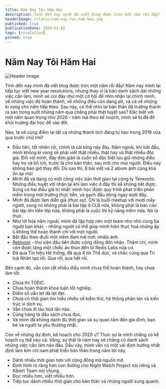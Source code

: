 ```yaml
---
title: Năm Nay Tôi Hăm Hai
description: Tính đến nay mình đã viết blog được tròn một năm rồi đấy! Năm nay mình lại tiếp tục viết new year resolutions, nhưng thay vì là bản danh sách dài những việc cần làm, mình sẽ coi đây như một cơ hội để nhìn nhận lại chính mình, về những việc đã hoàn thành, về những điều còn dang dở, và cả về những kì vọng cho năm tiếp theo. Sau này, có thể nhìn lại bản thân đã trưởng thành ra sao trong suốt những năm qua chẳng phải thật tuyệt sao? Đặc biệt với một năm quan trọng như 2020 - năm mà theo kế hoạch, mình sẽ bị đá đít khỏi trường đại học để vào đời.
headerImage: /static/nam-nay-toi-ham-hai.jpg
published: true
publicationDate: 2020-01-02
tags: [resolution]
pinned: true
---
```


# Năm Nay Tôi Hăm Hai

![Header Image](/static/nam-nay-toi-ham-hai.jpg)

Tính đến nay mình đã viết blog được tròn một năm rồi đấy! Năm nay mình lại tiếp tục viết new year resolutions, nhưng thay vì là bản danh sách dài những việc cần làm, mình sẽ coi đây như một cơ hội để nhìn nhận lại chính mình, về những việc đã hoàn thành, về những điều còn dang dở, và cả về những kì vọng cho năm tiếp theo. Sau này, có thể nhìn lại bản thân đã trưởng thành ra sao trong suốt những năm qua chẳng phải thật tuyệt sao? Đặc biệt với một năm quan trọng như 2020 - năm mà _theo kế hoạch_, mình sẽ bị đá đít khỏi trường đại học để vào đời.

Nào, ta sẽ cùng điểm lại tất cả những thành tích đáng tự hào trong 2019 vừa qua trước chứ nhỉ?

- Đầu tiên, tất nhiên rồi, chính là cái blog này đây. Năm ngoái, khi bắt đầu, mình không kì vọng sẽ phải viết thật nhiều, thật hay và thật nhiều độc giả. Đối với mình, đây đơn giản là cuốn sổ đặc biệt lưu giữ những điều hay ho và bổ ích, trước là cho bản thân, sau mới cho mọi người. Điều này không bao giờ thay đổi. Dù sao thì, 8 bài viết và 2 album ảnh cũng khá ổn áp mà!
- Mình đã và đang có một công việc bán thời gian tại công ty Teneocto. Những điều tuyệt vời nhận lại khi làm việc ở đây thì kể không hết được. Song có hai điều giá trị nhất: mình học được quy trình phát triển phần mềm trong môi trường thực tiễn, và gạch đầu dòng ngay dưới đây.
- Mình đã được làm diễn giả _(thực sự)_. Chỉ là buổi meetup với mười mấy người, song nó không phải là bài tập ở CLB nữa, không phải là báo cáo bài tập lớn trên lớp nữa, không phải là cuộc thi kỹ năng mềm nữa. Nó là thực.
- Như lời hứa năm ngoái, mình đã tập hợp nên một team nho nhỏ cùng ba người bạn khác - những người có thể giúp mình hiện thực hoá những ấp ủ không thể hoàn thành chỉ với một người.
- Bắt đầu theo đuổi một niềm đam mê mới: nhiếp ảnh.
- [Rebloom](https://www.npmjs.com/package/@albert-team/rebloom) - thư viện đầu tiên được cộng đồng đón nhận. Thậm chí, mình còn được tặng một chiếc áo thun đến từ Redis Labs nữa cơ.
- Đã qua Tín hiệu Hệ thống, đã qua 4 tín Thể dục, và chắc cũng qua Trí tuệ Nhân tạo rồi. Qua rồi, qua hết rồi.

Bên cạnh đó, vẫn còn rất nhiều điều mình chưa thể hoàn thành, hay chưa làm tốt:

- Chưa thi TOEIC.
- Chưa hoàn thành khoá luận tốt nghiệp.
- Điểm số vẫn lẹt đà lẹt đẹt.
- Chưa có thời gian tìm hiểu nhiều về kiểm thử, hệ thống phân tán và kiến trúc vi dịch vụ.
- Vẫn chưa đi tàu hoả lần nào.
- Cùng hàng tá đầu sách chưa đọc.
- Và mình đã không dành đủ thời gian và sự quan tâm đến gia đình, bạn bè và người ta yêu thương nhất.

Còn về những dự định, kế hoạch cho 2020 ư? Thực sự là mình chẳng có kế hoạch cụ thể nào cả. Vâng, sự thật là năm nay sẽ chẳng có danh sách những việc cần làm nào đâu. Dẫu vậy, mình vẫn có một vài định hướng nhất định làm kim chỉ nam phát triển bản thân trong năm tới này.

- Dành nhiều thời gian hơn với cộng đồng mã nguồn mở.
- Định hình rõ ràng hơn con đường cho Night Watch Project nói riêng và Albert Team nói chung.
- Đọc nhiều hơn, viết nhiều hơn.
- Tiếp tục dành nhiều thời gian cho bản thân và những người xung quanh.
